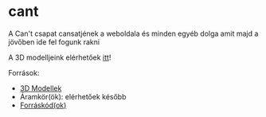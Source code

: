 # cant

A Can't csapat cansatjének a weboldala és minden egyéb dolga amit majd a jövőben ide fel fogunk rakni

A 3D modelljeink elérhetőek [itt](https://cad.onshape.com/documents/810d1b7ce5dd0a03349cdb2e/w/b8818bd6b8dfa5dc156bec16/e/348681943ca65c2120b2fc46)!

Források:
  - [3D Modellek](https://cad.onshape.com/documents/810d1b7ce5dd0a03349cdb2e/w/b8818bd6b8dfa5dc156bec16/e/348681943ca65c2120b2fc46)
  - Áramkör(ök): elérhetőek később
  - [Forráskód(ok)](https://github.com/samthedev32/cant-sat)
